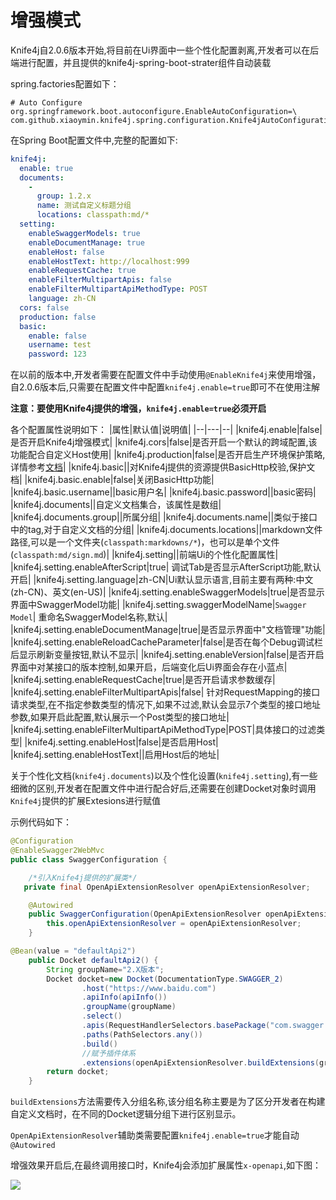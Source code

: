 # 增强模式

Knife4j自2.0.6版本开始,将目前在Ui界面中一些个性化配置剥离,开发者可以在后端进行配置，并且提供的knife4j-spring-boot-strater组件自动装载

spring.factories配置如下：
```properties
# Auto Configure
org.springframework.boot.autoconfigure.EnableAutoConfiguration=\
com.github.xiaoymin.knife4j.spring.configuration.Knife4jAutoConfiguration

```


在Spring Boot配置文件中,完整的配置如下:
```yml
knife4j:
  enable: true
  documents:
    -
      group: 1.2.x
      name: 测试自定义标题分组
      locations: classpath:md/*
  setting:
    enableSwaggerModels: true
    enableDocumentManage: true
    enableHost: false
    enableHostText: http://localhost:999
    enableRequestCache: true
    enableFilterMultipartApis: false
    enableFilterMultipartApiMethodType: POST
    language: zh-CN
  cors: false
  production: false
  basic:
    enable: false
    username: test
    password: 123
```

在以前的版本中,开发者需要在配置文件中手动使用`@EnableKnife4j`来使用增强，自2.0.6版本后,只需要在配置文件中配置`knife4j.enable=true`即可不在使用注解

**注意：要使用Knife4j提供的增强，`knife4j.enable=true`必须开启**

各个配置属性说明如下：
|属性|默认值|说明值|
|--|---|--|
|knife4j.enable|false|是否开启Knife4j增强模式|
|knife4j.cors|false|是否开启一个默认的跨域配置,该功能配合自定义Host使用|
|knife4j.production|false|是否开启生产环境保护策略,详情参考[文档](accessControl.md)|
|knife4j.basic||对Knife4j提供的资源提供BasicHttp校验,保护文档|
|knife4j.basic.enable|false|关闭BasicHttp功能|
|knife4j.basic.username||basic用户名|
|knife4j.basic.password||basic密码|
|knife4j.documents||自定义文档集合，该属性是数组|
|knife4j.documents.group||所属分组|
|knife4j.documents.name||类似于接口中的tag,对于自定义文档的分组|
|knife4j.documents.locations||markdown文件路径,可以是一个文件夹(`classpath:markdowns/*`)，也可以是单个文件(`classpath:md/sign.md`)|
|knife4j.setting||前端Ui的个性化配置属性|
|knife4j.setting.enableAfterScript|true| 调试Tab是否显示AfterScript功能,默认开启|
|knife4j.setting.language|zh-CN|Ui默认显示语言,目前主要有两种:中文(zh-CN)、英文(en-US)|
|knife4j.setting.enableSwaggerModels|true|是否显示界面中SwaggerModel功能|
|knife4j.setting.swaggerModelName|`Swagger Model`| 重命名SwaggerModel名称,默认|
|knife4j.setting.enableDocumentManage|true|是否显示界面中"文档管理"功能|
|knife4j.setting.enableReloadCacheParameter|false|是否在每个Debug调试栏后显示刷新变量按钮,默认不显示|
|knife4j.setting.enableVersion|false|是否开启界面中对某接口的版本控制,如果开启，后端变化后Ui界面会存在小蓝点|
|knife4j.setting.enableRequestCache|true|是否开启请求参数缓存|
|knife4j.setting.enableFilterMultipartApis|false| 针对RequestMapping的接口请求类型,在不指定参数类型的情况下,如果不过滤,默认会显示7个类型的接口地址参数,如果开启此配置,默认展示一个Post类型的接口地址|
|knife4j.setting.enableFilterMultipartApiMethodType|POST|具体接口的过滤类型|
|knife4j.setting.enableHost|false|是否启用Host|
|knife4j.setting.enableHostText||启用Host后的地址|

关于个性化文档(`knife4j.documents`)以及个性化设置(`knife4j.setting`),有一些细微的区别,开发者在配置文件中进行配合好后,还需要在创建Docket对象时调用`Knife4j`提供的扩展Extesions进行赋值

示例代码如下：

```java
@Configuration
@EnableSwagger2WebMvc
public class SwaggerConfiguration {

    /*引入Knife4j提供的扩展类*/
   private final OpenApiExtensionResolver openApiExtensionResolver;

    @Autowired
    public SwaggerConfiguration(OpenApiExtensionResolver openApiExtensionResolver) {
        this.openApiExtensionResolver = openApiExtensionResolver;
    }

@Bean(value = "defaultApi2")
    public Docket defaultApi2() {
        String groupName="2.X版本";
        Docket docket=new Docket(DocumentationType.SWAGGER_2)
                .host("https://www.baidu.com")
                .apiInfo(apiInfo())
                .groupName(groupName)
                .select()
                .apis(RequestHandlerSelectors.basePackage("com.swagger.bootstrap.ui.demo.new2"))
                .paths(PathSelectors.any())
                .build()
                //赋予插件体系
                .extensions(openApiExtensionResolver.buildExtensions(groupName));
        return docket;
    }
```

`buildExtensions`方法需要传入分组名称,该分组名称主要是为了区分开发者在构建自定义文档时，在不同的Docket逻辑分组下进行区别显示。

`OpenApiExtensionResolver`辅助类需要配置`knife4j.enable=true`才能自动`@Autowired`

增强效果开启后,在最终调用接口时，Knife4j会添加扩展属性`x-openapi`,如下图：

![](/knife4j/images/knife4j/enc.png)